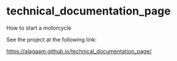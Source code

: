# technical_documentation_page
How to start a motorcycle

See the project at the following link:

https://alagaam.github.io/technical_documentation_page/
